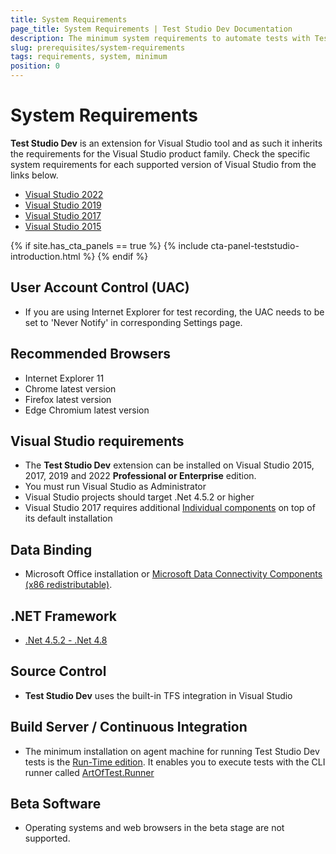 ```yaml
---
title: System Requirements
page_title: System Requirements | Test Studio Dev Documentation
description: The minimum system requirements to automate tests with Test Studio Dev. 
slug: prerequisites/system-requirements
tags: requirements, system, minimum
position: 0
---
```

# System Requirements

__Test Studio Dev__ is an extension for Visual Studio tool and as such it inherits the requirements for the Visual Studio product family. Check the specific system requirements for each supported version of Visual Studio from the links below.

- <a href="https://docs.microsoft.com/en-us/visualstudio/releases/2022/system-requirements" target="_blank">Visual Studio 2022</a>
- <a href="https://docs.microsoft.com/en-us/visualstudio/releases/2019/system-requirements" target="_blank">Visual Studio 2019</a>
- <a href="https://docs.microsoft.com/en-us/visualstudio/productinfo/vs2017-system-requirements-vs" target="_blank">Visual Studio 2017</a>
- <a href="https://docs.microsoft.com/en-us/visualstudio/productinfo/vs2015-sysrequirements-vs" target="_blank">Visual Studio 2015</a>

{% if site.has_cta_panels == true %}
{% include cta-panel-teststudio-introduction.html %}
{% endif %}

## User Account Control (UAC)

* If you are using Internet Explorer for test recording, the UAC needs to be set to 'Never Notify' in corresponding Settings page.

## Recommended Browsers

* Internet Explorer 11
* Chrome latest version
* Firefox latest version
* Edge Chromium latest version

## Visual Studio requirements

* The **Test Studio Dev** extension can be installed on Visual Studio 2015, 2017, 2019 and 2022 **Professional or Enterprise** edition.
* You must run Visual Studio as Administrator
* Visual Studio projects should target .Net 4.5.2 or higher
* Visual Studio 2017 requires additional <a href="/advanced-topics/installation/vs-2017-compatibility" target="_blank">Individual components</a> on top of its default installation

## Data Binding

* Microsoft Office installation or <a href="https://www.microsoft.com/en-us/download/details.aspx?id=23734" target="_blank">Microsoft Data Connectivity Components (x86 redistributable)</a>.

## .NET Framework

* <a href="https://www.microsoft.com/en-us/download/details.aspx?id=42642" target="_blank">.Net 4.5.2 - .Net 4.8</a> 
## Source Control

* __Test Studio Dev__ uses the built-in TFS integration in Visual Studio  

## Build Server / Continuous Integration

* The minimum installation on agent machine for running Test Studio Dev tests is the <a href="http://www.telerik.com/purchase/teststudio" target="_blank">Run-Time edition</a>. It enables you to execute tests with the CLI runner called <a href="/features/cli-runner" target="_blank">ArtOfTest.Runner</a>

## Beta Software

* Operating systems and web browsers in the beta stage are not supported.
